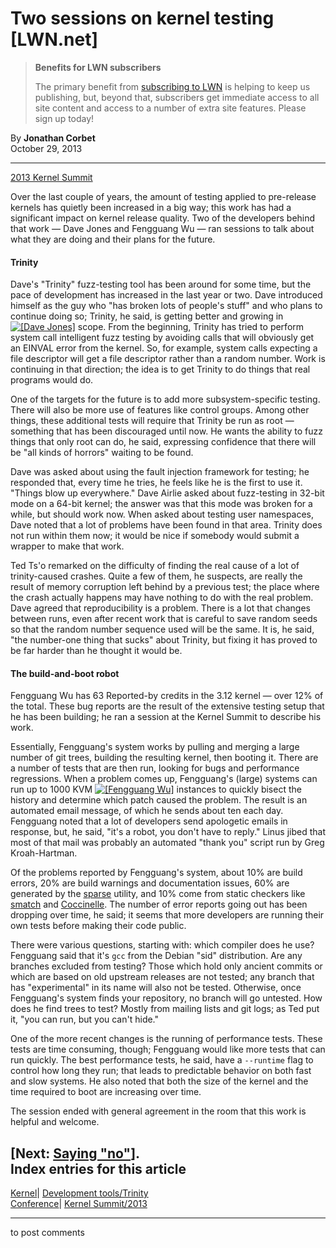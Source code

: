 # Two sessions on kernel testing [LWN.net]

> **Benefits for LWN subscribers**
> 
> The primary benefit from [subscribing to LWN](/Promo/nst-nag5/subscribe) is helping to keep us publishing, but, beyond that, subscribers get immediate access to all site content and access to a number of extra site features. Please sign up today! 

By **Jonathan Corbet**  
October 29, 2013 

* * *

[2013 Kernel Summit](/Articles/KernelSummit2013/)

Over the last couple of years, the amount of testing applied to pre-release kernels has quietly been increased in a big way; this work has had a significant impact on kernel release quality. Two of the developers behind that work — Dave Jones and Fengguang Wu — ran sessions to talk about what they are doing and their plans for the future. 

#### Trinity

Dave's "Trinity" fuzz-testing tool has been around for some time, but the pace of development has increased in the last year or two. Dave introduced himself as the guy who "has broken lots of people's stuff" and who plans to continue doing so; Trinity, he said, is getting better and growing in [![\[Dave Jones\]](https://static.lwn.net/images/conf/2013/lce-ks/DaveJones-sm.jpg)](/Articles/572020/) scope. From the beginning, Trinity has tried to perform system call intelligent fuzz testing by avoiding calls that will obviously get an EINVAL error from the kernel. So, for example, system calls expecting a file descriptor will get a file descriptor rather than a random number. Work is continuing in that direction; the idea is to get Trinity to do things that real programs would do. 

One of the targets for the future is to add more subsystem-specific testing. There will also be more use of features like control groups. Among other things, these additional tests will require that Trinity be run as root — something that has been discouraged until now. He wants the ability to fuzz things that only root can do, he said, expressing confidence that there will be "all kinds of horrors" waiting to be found. 

Dave was asked about using the fault injection framework for testing; he responded that, every time he tries, he feels like he is the first to use it. "Things blow up everywhere." Dave Airlie asked about fuzz-testing in 32-bit mode on a 64-bit kernel; the answer was that this mode was broken for a while, but should work now. When asked about testing user namespaces, Dave noted that a lot of problems have been found in that area. Trinity does not run within them now; it would be nice if somebody would submit a wrapper to make that work. 

Ted Ts'o remarked on the difficulty of finding the real cause of a lot of trinity-caused crashes. Quite a few of them, he suspects, are really the result of memory corruption left behind by a previous test; the place where the crash actually happens may have nothing to do with the real problem. Dave agreed that reproducibility is a problem. There is a lot that changes between runs, even after recent work that is careful to save random seeds so that the random number sequence used will be the same. It is, he said, "the number-one thing that sucks" about Trinity, but fixing it has proved to be far harder than he thought it would be. 

#### The build-and-boot robot

Fengguang Wu has 63 Reported-by credits in the 3.12 kernel — over 12% of the total. These bug reports are the result of the extensive testing setup that he has been building; he ran a session at the Kernel Summit to describe his work. 

Essentially, Fengguang's system works by pulling and merging a large number of git trees, building the resulting kernel, then booting it. There are a number of tests that are then run, looking for bugs and performance regressions. When a problem comes up, Fengguang's (large) systems can run up to 1000 KVM [![\[Fengguang Wu\]](https://static.lwn.net/images/conf/2013/lce-ks/FengguangWu-sm.jpg)](/Articles/572022/) instances to quickly bisect the history and determine which patch caused the problem. The result is an automated email message, of which he sends about ten each day. Fengguang noted that a lot of developers send apologetic emails in response, but, he said, "it's a robot, you don't have to reply." Linus jibed that most of that mail was probably an automated "thank you" script run by Greg Kroah-Hartman. 

Of the problems reported by Fengguang's system, about 10% are build errors, 20% are build warnings and documentation issues, 60% are generated by the [sparse](https://sparse.wiki.kernel.org/index.php/Main_Page) utility, and 10% come from static checkers like [smatch](http://smatch.sourceforge.net/) and [Coccinelle](http://coccinelle.lip6.fr/). The number of error reports going out has been dropping over time, he said; it seems that more developers are running their own tests before making their code public. 

There were various questions, starting with: which compiler does he use? Fengguang said that it's `gcc` from the Debian "sid" distribution. Are any branches excluded from testing? Those which hold only ancient commits or which are based on old upstream releases are not tested; any branch that has "experimental" in its name will also not be tested. Otherwise, once Fengguang's system finds your repository, no branch will go untested. How does he find trees to test? Mostly from mailing lists and git logs; as Ted put it, "you can run, but you can't hide." 

One of the more recent changes is the running of performance tests. These tests are time consuming, though; Fengguang would like more tests that can run quickly. The best performance tests, he said, have a `--runtime` flag to control how long they run; that leads to predictable behavior on both fast and slow systems. He also noted that both the size of the kernel and the time required to boot are increasing over time. 

The session ended with general agreement in the room that this work is helpful and welcome. 

[Next: [Saying "no"](/Articles/571995/)].  
Index entries for this article  
---  
[Kernel](/Kernel/Index)| [Development tools/Trinity](/Kernel/Index#Development_tools-Trinity)  
[Conference](/Archives/ConferenceIndex/)| [Kernel Summit/2013](/Archives/ConferenceIndex/#Kernel_Summit-2013)  
  


* * *

to post comments 
